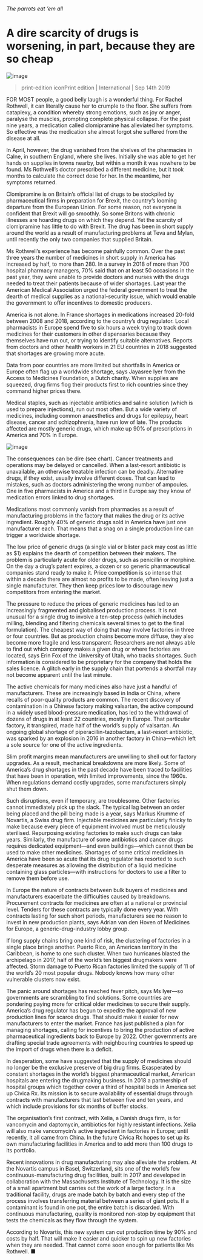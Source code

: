 ###### The parrots eat ’em all
# A dire scarcity of drugs is worsening, in part, because they are so cheap 
![image](images/20190914_IRD001_0.jpg) 
> print-edition iconPrint edition | International | Sep 14th 2019 
FOR MOST people, a good belly laugh is a wonderful thing. For Rachel Rothwell, it can literally cause her to crumple to the floor. She suffers from cataplexy, a condition whereby strong emotions, such as joy or anger, paralyse the muscles, prompting complete physical collapse. For the past nine years, a medication called clomipramine has alleviated her symptoms. So effective was the medication she almost forgot she suffered from the disease at all. 
In April, however, the drug vanished from the shelves of the pharmacies in Calne, in southern England, where she lives. Initially she was able to get her hands on supplies in towns nearby, but within a month it was nowhere to be found. Ms Rothwell’s doctor prescribed a different medicine, but it took months to calculate the correct dose for her. In the meantime, her symptoms returned. 
Clomipramine is on Britain’s official list of drugs to be stockpiled by pharmaceutical firms in preparation for Brexit, the country’s looming departure from the European Union. For some reason, not everyone is confident that Brexit will go smoothly. So some Britons with chronic illnesses are hoarding drugs on which they depend. Yet the scarcity of clomipramine has little to do with Brexit. The drug has been in short supply around the world as a result of manufacturing problems at Teva and Mylan, until recently the only two companies that supplied Britain. 
Ms Rothwell’s experience has become painfully common. Over the past three years the number of medicines in short supply in America has increased by half, to more than 280. In a survey in 2018 of more than 700 hospital pharmacy managers, 70% said that on at least 50 occasions in the past year, they were unable to provide doctors and nurses with the drugs needed to treat their patients because of wider shortages. Last year the American Medical Association urged the federal government to treat the dearth of medical supplies as a national-security issue, which would enable the government to offer incentives to domestic producers. 
America is not alone. In France shortages in medications increased 20-fold between 2008 and 2018, according to the country’s drug regulator. Local pharmacists in Europe spend five to six hours a week trying to track down medicines for their customers in other dispensaries because they themselves have run out, or trying to identify suitable alternatives. Reports from doctors and other health workers in 21 EU countries in 2018 suggested that shortages are growing more acute. 
Data from poor countries are more limited but shortfalls in America or Europe often flag up a worldwide shortage, says Jayasree Iyer from the Access to Medicines Foundation, a Dutch charity. When supplies are squeezed, drug firms flog their products first to rich countries since they command higher prices there. 
Medical staples, such as injectable antibiotics and saline solution (which is used to prepare injections), run out most often. But a wide variety of medicines, including common anaesthetics and drugs for epilepsy, heart disease, cancer and schizophrenia, have run low of late. The products affected are mostly generic drugs, which make up 90% of prescriptions in America and 70% in Europe. 
![image](images/20190914_IRC705.png) 
The consequences can be dire (see chart). Cancer treatments and operations may be delayed or cancelled. When a last-resort antibiotic is unavailable, an otherwise treatable infection can be deadly. Alternative drugs, if they exist, usually involve different doses. That can lead to mistakes, such as doctors administering the wrong number of ampoules. One in five pharmacists in America and a third in Europe say they know of medication errors linked to drug shortages. 
Medications most commonly vanish from pharmacies as a result of manufacturing problems in the factory that makes the drug or its active ingredient. Roughly 40% of generic drugs sold in America have just one manufacturer each. That means that a snag on a single production line can trigger a worldwide shortage. 
The low price of generic drugs (a single vial or blister pack may cost as little as $1) explains the dearth of competition between their makers. The problem is particularly acute for older drugs, such as penicillin or morphine. On the day a drug’s patent expires, a dozen or so generic pharmaceutical companies stand ready to make it. Price competition is so intense that within a decade there are almost no profits to be made, often leaving just a single manufacturer. They then keep prices low to discourage new competitors from entering the market. 
The pressure to reduce the prices of generic medicines has led to an increasingly fragmented and globalised production process. It is not unusual for a single drug to involve a ten-step process (which includes milling, blending and filtering chemicals several times to get to the final formulation). The cheapest way of doing that may involve factories in three or four countries. But as production chains become more diffuse, they also become more fragile and less transparent. Researchers are not always able to find out which company makes a given drug or where factories are located, says Erin Fox of the University of Utah, who tracks shortages. Such information is considered to be proprietary for the company that holds the sales licence. A glitch early in the supply chain that portends a shortfall may not become apparent until the last minute. 
The active chemicals for many medicines also have just a handful of manufacturers. These are increasingly based in India or China, where recalls of poor-quality products are common. The recent discovery of contamination in a Chinese factory making valsartan, the active compound in a widely used blood-pressure medication, has led to the withdrawal of dozens of drugs in at least 22 countries, mostly in Europe. That particular factory, it transpired, made half of the world’s supply of valsartan. An ongoing global shortage of piperacillin-tazobactam, a last-resort antibiotic, was sparked by an explosion in 2016 in another factory in China—which left a sole source for one of the active ingredients. 
Slim profit margins mean manufacturers are unwilling to shell out for factory upgrades. As a result, mechanical breakdowns are more likely. Some of America’s drug shortages in the past decade have been traced to facilities that have been in operation, with limited improvements, since the 1960s. When regulations demand costly upgrades, some manufacturers simply shut them down. 
Such disruptions, even if temporary, are troublesome. Other factories cannot immediately pick up the slack. The typical lag between an order being placed and the pill being made is a year, says Markus Krumme of Novartis, a Swiss drug firm. Injectable medicines are particularly finicky to make because every piece of equipment involved must be meticulously sterilised. Repurposing existing factories to make such drugs can take years. Similarly, the manufacture of some antibiotics and cancer drugs requires dedicated equipment—and even buildings—which cannot then be used to make other medicines. Shortages of some critical medicines in America have been so acute that its drug regulator has resorted to such desperate measures as allowing the distribution of a liquid medicine containing glass particles—with instructions for doctors to use a filter to remove them before use. 
In Europe the nature of contracts between bulk buyers of medicines and manufacturers exacerbate the difficulties caused by breakdowns. Procurement contracts for medicines are often at a national or provincial level. Tenders for these contracts are typically done every year. With contracts lasting for such short periods, manufacturers see no reason to invest in new production plants, says Adrian van den Hoven of Medicines for Europe, a generic-drug-industry lobby group. 
If long supply chains bring one kind of risk, the clustering of factories in a single place brings another. Puerto Rico, an American territory in the Caribbean, is home to one such cluster. When two hurricanes blasted the archipelago in 2017, half of the world’s ten biggest drugmakers were affected. Storm damage to Puerto Rican factories limited the supply of 11 of the world’s 20 most popular drugs. Nobody knows how many other vulnerable clusters now exist. 
The panic around shortages has reached fever pitch, says Ms Iyer—so governments are scrambling to find solutions. Some countries are pondering paying more for critical older medicines to secure their supply. America’s drug regulator has begun to expedite the approval of new production lines for scarce drugs. That should make it easier for new manufacturers to enter the market. France has just published a plan for managing shortages, calling for incentives to bring the production of active pharmaceutical ingredients back to Europe by 2022. Other governments are drafting special trade agreements with neighbouring countries to speed up the import of drugs when there is a deficit. 
In desperation, some have suggested that the supply of medicines should no longer be the exclusive preserve of big drug firms. Exasperated by constant shortages in the world’s biggest pharmaceutical market, American hospitals are entering the drugmaking business. In 2018 a partnership of hospital groups which together cover a third of hospital beds in America set up Civica Rx. Its mission is to secure availability of essential drugs through contracts with manufacturers that last between five and ten years, and which include provisions for six months of buffer stocks. 
The organisation’s first contract, with Xelia, a Danish drugs firm, is for vancomycin and daptomycin, antibiotics for highly resistant infections. Xelia will also make vancomycin’s active ingredient in factories in Europe; until recently, it all came from China. In the future Civica Rx hopes to set up its own manufacturing facilities in America and to add more than 100 drugs to its portfolio. 
Recent innovations in drug manufacturing may also alleviate the problem. At the Novartis campus in Basel, Switzerland, sits one of the world’s few continuous-manufacturing drug facilities, built in 2017 and developed in collaboration with the Massachusetts Institute of Technology. It is the size of a small apartment but carries out the work of a large factory. In a traditional facility, drugs are made batch by batch and every step of the process involves transferring material between a series of giant pots. If a contaminant is found in one pot, the entire batch is discarded. With continuous manufacturing, quality is monitored non-stop by equipment that tests the chemicals as they flow through the system. 
According to Novartis, this new system can cut production time by 90% and costs by half. That will make it easier and quicker to spin up new factories when they are needed. That cannot come soon enough for patients like Ms Rothwell. ■ 
